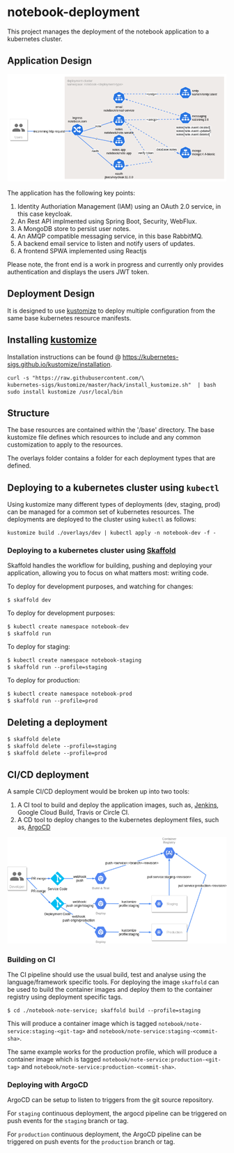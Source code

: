 # notebook-deployment

This project manages the deployment of the notebook application to a kubernetes cluster.  

## Application Design

![Application Design](./notebook-design.png)

The application has the following key points:

1. Identity Authoriation Management (IAM) using an OAuth 2.0 service, in this case keycloak.
1. An Rest API implmented using Spring Boot, Security, WebFlux.
1. A MongoDB store to persist user notes.
1. An AMQP compatible messaging service, in this base RabbitMQ.
1. A backend email service to listen and notify users of updates.
1. A frontend SPWA implemented using Reactjs

Please note, the front end is a work in progress and currently only provides authentication and displays the users JWT token.


## Deployment Design

It is designed to use [kustomize](https://kubernetes-sigs.github.io/kustomize/) to deploy multiple configuration from the same base kubernetes resource manifests.

## Installing [kustomize](https://kubernetes-sigs.github.io/kustomize/)

Installation instructions can be found @ https://kubernetes-sigs.github.io/kustomize/installation.

```shell script
curl -s "https://raw.githubusercontent.com/\
kubernetes-sigs/kustomize/master/hack/install_kustomize.sh"  | bash
sudo install kustomize /usr/local/bin
```

## Structure

The base resources are contained within the '/base' directory.  The base kustomize file defines which resources to include and any common customization to apply to the resources.

The overlays folder contains a folder for each deployment types that are defined.

## Deploying to a kubernetes cluster using `kubectl`

Using kustomize many different types of deployments (dev, staging, prod) can be managed for a common set of kubernetes resources.  The deployments are deployed to the cluster using `kubectl` as follows:

```shell script
kustomize build ./overlays/dev | kubectl apply -n notebook-dev -f -
```

### Deploying to a kubernetes cluster using [Skaffold](https://skaffold.dev/)

Skaffold handles the workflow for building, pushing and deploying your application, allowing you to focus on what matters most: writing code.

To deploy for development purposes, and watching for changes:

```shell script
$ skaffold dev
```

To deploy for development purposes:

```shell script
$ kubectl create namespace notebook-dev
$ skaffold run
```

To deploy for staging:

```shell script
$ kubectl create namespace notebook-staging
$ skaffold run --profile=staging
```

To deploy for production:

```shell script
$ kubectl create namespace notebook-prod
$ skaffold run --profile=prod
```

## Deleting a deployment
```shell script
$ skaffold delete
$ skaffold delete --profile=staging
$ skaffold delete --profile=prod
```

## CI/CD deployment

A sample CI/CD deployment would be broken up into two tools:

1. A CI tool to build and deploy the application images, such as, [Jenkins](http://www.jenkins.io), Google Cloud Build, Travis or Circle CI.
1. A CD tool to deploy changes to the kubernetes deployment files, such as, [ArgoCD](https://argoproj.github.io/argo-cd/)

![CI/CD Example](./notebook-sdlc.png)

### Building on CI

The CI pipeline should use the usual build, test and analyse using the language/framework specific tools.
For deploying the image `skaffold` can be used to build the container images and deploy them to the container registry using deployment specific tags.

```shell script
$ cd ./notebook-note-service; skaffold build --profile=staging
```

This will produce a container image which is tagged `notebook/note-service:staging-<git-tag>` and `notebook/note-service:staging-<commit-sha>`.

The same example works for the production profile, which will produce a container image which is tagged `notebook/note-service:production-<git-tag>` and `notebook/note-service:production-<commit-sha>`.

### Deploying with ArgoCD

ArgoCD can be setup to listen to triggers from the git source repository.

For `staging` continuous deployment, the argocd pipeline can be triggered on push events for the `staging` branch or tag.

For `production` continuous deployment, the ArgoCD pipeline can be triggered on push events for the `production` branch or tag.
